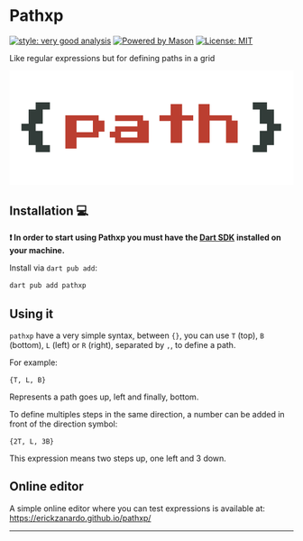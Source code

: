# Pathxp

[![style: very good analysis][very_good_analysis_badge]][very_good_analysis_link]
[![Powered by Mason](https://img.shields.io/endpoint?url=https%3A%2F%2Ftinyurl.com%2Fmason-badge)](https://github.com/felangel/mason)
[![License: MIT][license_badge]][license_link]

Like regular expressions but for defining paths in a grid

![](./banner.png)

## Installation 💻

**❗ In order to start using Pathxp you must have the [Dart SDK][dart_install_link] installed on your machine.**

Install via `dart pub add`:

```sh
dart pub add pathxp
```

## Using it

`pathxp` have a very simple syntax, between `{}`, you can use `T` (top), `B` (bottom), `L` (left)
or `R` (right), separated by `,`, to define a path.

For example:

```
{T, L, B}
```

Represents a path goes up, left and finally, bottom.

To define multiples steps in the same direction, a number can be added in front of the direction
symbol:

```
{2T, L, 3B}
```

This expression means two steps up, one left and 3 down.

## Online editor

A simple online editor where you can test expressions is available at: https://erickzanardo.github.io/pathxp/


---


[dart_install_link]: https://dart.dev/get-dart
[github_actions_link]: https://docs.github.com/en/actions/learn-github-actions
[license_badge]: https://img.shields.io/badge/license-MIT-blue.svg
[license_link]: https://opensource.org/licenses/MIT
[logo_black]: https://raw.githubusercontent.com/VGVentures/very_good_brand/main/styles/README/vgv_logo_black.png#gh-light-mode-only
[logo_white]: https://raw.githubusercontent.com/VGVentures/very_good_brand/main/styles/README/vgv_logo_white.png#gh-dark-mode-only
[mason_link]: https://github.com/felangel/mason
[very_good_analysis_badge]: https://img.shields.io/badge/style-very_good_analysis-B22C89.svg
[very_good_analysis_link]: https://pub.dev/packages/very_good_analysis
[very_good_coverage_link]: https://github.com/marketplace/actions/very-good-coverage
[very_good_ventures_link]: https://verygood.ventures
[very_good_ventures_link_light]: https://verygood.ventures#gh-light-mode-only
[very_good_ventures_link_dark]: https://verygood.ventures#gh-dark-mode-only
[very_good_workflows_link]: https://github.com/VeryGoodOpenSource/very_good_workflows
